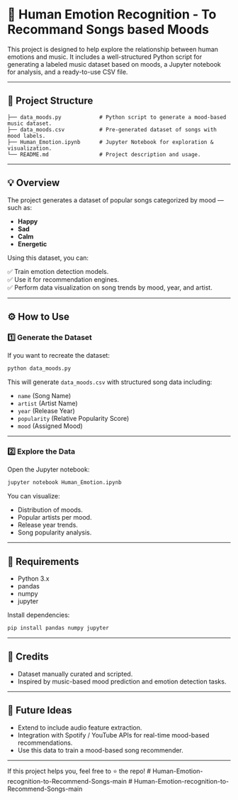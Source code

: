 ﻿ # 🎵 Human Emotion Recognition - To Recommand Songs based Moods

This project is designed to help explore the relationship between human emotions and music. It includes a well-structured Python script for generating a labeled music dataset based on moods, a Jupyter notebook for analysis, and a ready-to-use CSV file.

---

## 📁 Project Structure

```
├── data_moods.py            # Python script to generate a mood-based music dataset.
├── data_moods.csv           # Pre-generated dataset of songs with mood labels.
├── Human_Emotion.ipynb      # Jupyter Notebook for exploration & visualization.
└── README.md                # Project description and usage.
```

---

## 💡 Overview

The project generates a dataset of popular songs categorized by mood — such as:

- **Happy**
- **Sad**
- **Calm**
- **Energetic**

Using this dataset, you can:

✅ Train emotion detection models.  
✅ Use it for recommendation engines.  
✅ Perform data visualization on song trends by mood, year, and artist.

---

## ⚙️ How to Use

### 1️⃣ Generate the Dataset
If you want to recreate the dataset:

```bash
python data_moods.py
```
This will generate `data_moods.csv` with structured song data including:
- `name` (Song Name)
- `artist` (Artist Name)
- `year` (Release Year)
- `popularity` (Relative Popularity Score)
- `mood` (Assigned Mood)

---

### 2️⃣ Explore the Data
Open the Jupyter notebook:

```bash
jupyter notebook Human_Emotion.ipynb
```
You can visualize:
- Distribution of moods.
- Popular artists per mood.
- Release year trends.
- Song popularity analysis.

---

## 💾 Requirements

- Python 3.x
- pandas
- numpy
- jupyter

Install dependencies:

```bash
pip install pandas numpy jupyter
```

---

## 💖 Credits

- Dataset manually curated and scripted.
- Inspired by music-based mood prediction and emotion detection tasks.

---

## 🚀 Future Ideas

- Extend to include audio feature extraction.
- Integration with Spotify / YouTube APIs for real-time mood-based recommendations.
- Use this data to train a mood-based song recommender.

---

If this project helps you, feel free to ⭐️ the repo!
#   H u m a n - E m o t i o n - r e c o g n i t i o n - t o - R e c o m m e n d - S o n g s - m a i n  
 #   H u m a n - E m o t i o n - r e c o g n i t i o n - t o - R e c o m m e n d - S o n g s - m a i n  
 